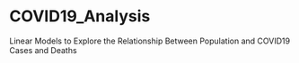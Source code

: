 # COVID19_Analysis
Linear Models to Explore the Relationship Between Population and COVID19 Cases and Deaths 
